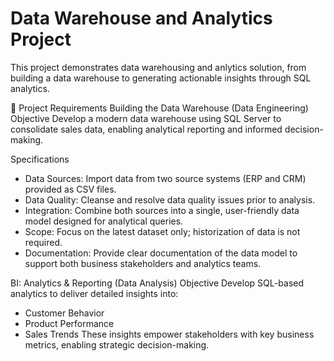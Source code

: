 # Data Warehouse and Analytics Project
This project demonstrates data warehousing and anlytics solution, from building a data warehouse to generating actionable insights through SQL analytics.

🚀 Project Requirements
Building the Data Warehouse (Data Engineering)
Objective
Develop a modern data warehouse using SQL Server to consolidate sales data, enabling analytical reporting and informed decision-making.

Specifications
- Data Sources: Import data from two source systems (ERP and CRM) provided as CSV files.
- Data Quality: Cleanse and resolve data quality issues prior to analysis.
- Integration: Combine both sources into a single, user-friendly data model designed for analytical queries.
- Scope: Focus on the latest dataset only; historization of data is not required.
- Documentation: Provide clear documentation of the data model to support both business stakeholders and analytics teams.

BI: Analytics & Reporting (Data Analysis)
Objective
Develop SQL-based analytics to deliver detailed insights into:
- Customer Behavior
- Product Performance
- Sales Trends
These insights empower stakeholders with key business metrics, enabling strategic decision-making.
